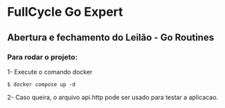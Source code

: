 # FullCycle Go Expert

## Abertura e fechamento do Leilão - Go Routines


### Para rodar o projeto:

1- Execute o comando docker

```
$ docker compose up -d
```

2- Caso queira, o arquivo api.http pode ser usado para testar a aplicacao.

